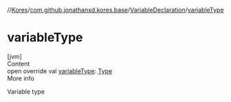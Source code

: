 //[Kores](../../index.md)/[com.github.jonathanxd.kores.base](../index.md)/[VariableDeclaration](index.md)/[variableType](variable-type.md)



# variableType  
[jvm]  
Content  
open override val [variableType](variable-type.md): [Type](https://docs.oracle.com/javase/8/docs/api/java/lang/reflect/Type.html)  
More info  


Variable type

  



